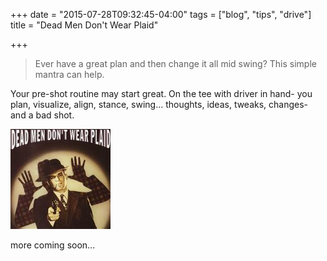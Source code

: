+++
date = "2015-07-28T09:32:45-04:00"
tags = ["blog", "tips", "drive"]
title = "Dead Men Don't Wear Plaid"

+++
> Ever have a great plan and then change it all mid swing? This simple mantra can help.

Your pre-shot routine may start great. On the tee with driver in hand- you plan, visualize, align, stance, swing... thoughts, ideas, tweaks, changes- and a bad shot.

![](/img/dmdwp.jpg)

more coming soon...